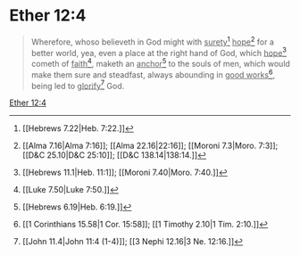 # Ether 12:4

> Wherefore, whoso believeth in God might with <u>surety</u>[^a] <u>hope</u>[^b] for a better world, yea, even a place at the right hand of God, which <u>hope</u>[^c] cometh of <u>faith</u>[^d], maketh an <u>anchor</u>[^e] to the souls of men, which would make them sure and steadfast, always abounding in <u>good works</u>[^f], being led to <u>glorify</u>[^g] God.

[Ether 12:4](https://www.churchofjesuschrist.org/study/scriptures/bofm/ether/12?lang=eng&id=p4#p4)


[^a]: [[Hebrews 7.22|Heb. 7:22.]]
[^b]: [[Alma 7.16|Alma 7:16]]; [[Alma 22.16|22:16]]; [[Moroni 7.3|Moro. 7:3]]; [[D&C 25.10|D&C 25:10]]; [[D&C 138.14|138:14.]]
[^c]: [[Hebrews 11.1|Heb. 11:1]]; [[Moroni 7.40|Moro. 7:40.]]
[^d]: [[Luke 7.50|Luke 7:50.]]
[^e]: [[Hebrews 6.19|Heb. 6:19.]]
[^f]: [[1 Corinthians 15.58|1 Cor. 15:58]]; [[1 Timothy 2.10|1 Tim. 2:10.]]
[^g]: [[John 11.4|John 11:4 (1-4)]]; [[3 Nephi 12.16|3 Ne. 12:16.]]
